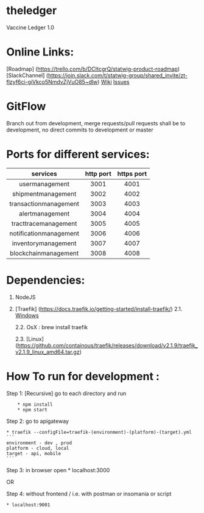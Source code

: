 # theledger

Vaccine Ledger 1.0

# Online Links:
[Roadmap] (https://trello.com/b/DCItcgrQ/statwig-product-roadmap)
[SlackChannel] (https://join.slack.com/t/statwig-group/shared_invite/zt-flzyf6ci-giVkco5NmdvZjVuO85~dlw)
[Wiki](https://gitlab.com/statwig-public/theledger/-/wikis/home)
[Issues](https://gitlab.com/statwig-public/theledger/-/issues)

# GitFlow
Branch out from development, merge requests/pull requests shall be to development, no direct commits to development or master


# Ports for different services:
| services | http port | https port |
|:---------:|:---------:|:----------:|
| usermanagement|  3001 | 4001|
|shipmentmanagement| 3002| 4002|
|transactionmanagement |  3003 | 4003|
| alertmanagement| 3004 | 4004|
| tracttracemanagement|  3005 | 4005|
|notificationmanagement| 3006 | 4006|
|inventorymanagement| 3007| 4007|
|blockchainmanagement| 3008| 4008|


# Dependencies:
1. NodeJS

2. [Traefik] (https://docs.traefik.io/getting-started/install-traefik/)
    2.1. [Windows](https://github.com/containous/traefik/releases/download/v2.1.9/traefik_v2.1.9_windows_amd64.zip)

    2.2. OsX : brew install traefik

    2.3. [Linux] (https://github.com/containous/traefik/releases/download/v2.1.9/traefik_v2.1.9_linux_amd64.tar.gz)
    


# How To run for development :

Step 1: [Recursive] go to each directory and run 
```
    * npm install
    * npm start
```
Step 2: go to apigateway
    
    * traefik --configFile=traefik-(environment)-(platform)-(target).yml
    ```
    environment - dev , prod
    platform - cloud, local
    target - api, mobile
    ```
Step 3: in browser open 
    * localhost:3000

OR

Step 4: without frontend / i.e. with postman or insomania or script

    * localhost:9001



